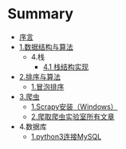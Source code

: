 # Summary

* [序言](README.md)
* [1.数据结构与算法](1shu-ju-jie-gou-yu-suan-fa.md)
  * 4.栈
    * [4.1 栈结构实现](1shu-ju-jie-gou-yu-suan-fa/41-zhan-jie-gou-shi-xian.md)
* [2.排序与算法](2pai-xu-yu-suan-fa.md)
  * [1.冒泡排序](2pai-xu-yu-suan-fa/1mao-pao-pai-xu.md)
* [3.爬虫](3pa-chong.md)
  * [1.Scrapy安装（Windows）](3pa-chong/1scrapyan-zhuang-ff08-windows.md)
  * [2.爬取爬虫实验室所有文章](3pa-chong/2pa-qu-pa-chong-shi-yan-shi-suo-you-wen-zhang.md)
* 4.数据库
  * [1.python3连接MySQL](1python3lian-jie-mysql.md)

